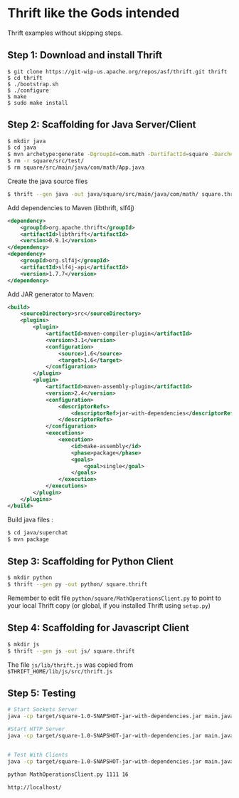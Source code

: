 Thrift like the Gods intended
==================

Thrift examples without skipping steps.

Step 1: Download and install Thrift
---

```
$ git clone https://git-wip-us.apache.org/repos/asf/thrift.git thrift
$ cd thrift
$ ./bootstrap.sh
$ ./configure
$ make
$ sudo make install
```

Step 2: Scaffolding for Java Server/Client
---

```bash
$ mkdir java
$ cd java
$ mvn archetype:generate -DgroupId=com.math -DartifactId=square -DarchetypeArtifactId=maven-archetype-quickstart -DinteractiveMode=false
$ rm -r square/src/test/
$ rm square/src/main/java/com/math/App.java
```
Create the java source files
```bash
$ thrift --gen java -out java/square/src/main/java/com/math/ square.thrift
```
Add dependencies to Maven (libthrift, slf4j) 
```xml
<dependency>
	<groupId>org.apache.thrift</groupId>
	<artifactId>libthrift</artifactId>
	<version>0.9.1</version>
</dependency>
<dependency>
	<groupId>org.slf4j</groupId>
	<artifactId>slf4j-api</artifactId>
	<version>1.7.7</version>
</dependency>
```
Add JAR generator to Maven:
```xml
<build>
	<sourceDirectory>src</sourceDirectory>
	<plugins>
		<plugin>
			<artifactId>maven-compiler-plugin</artifactId>
			<version>3.1</version>
			<configuration>
				<source>1.6</source>
				<target>1.6</target>
			</configuration>
		</plugin>
		<plugin>
			<artifactId>maven-assembly-plugin</artifactId>
			<version>2.4</version>
			<configuration>
				<descriptorRefs>
					<descriptorRef>jar-with-dependencies</descriptorRef>
				</descriptorRefs>
			</configuration>
			<executions>
				<execution>
					<id>make-assembly</id>
					<phase>package</phase>
					<goals>
						<goal>single</goal>
					</goals>
				</execution>
			</executions>
		</plugin>
	</plugins>
</build>
```

Build java files :
```bash
$ cd java/superchat
$ mvn package
```

Step 3: Scaffolding for Python Client
---

```bash
$ mkdir python
$ thrift --gen py -out python/ square.thrift
```

Remember to edit file `python/square/MathOperationsClient.py` to point to your local Thrift copy (or global, if you installed Thrift using `setup.py`)

Step 4: Scaffolding for Javascript Client
---

```bash
$ mkdir js
$ thrift --gen js -out js/ square.thrift
```

The file `js/lib/thrift.js` was copied from `$THRIFT_HOME/lib/js/src/thrift.js`

Step 5: Testing
---

```bash
# Start Sockets Server
java -cp target/square-1.0-SNAPSHOT-jar-with-dependencies.jar main.java.com.math.MathOperationsServer 1111

#Start HTTP Server
java -cp target/square-1.0-SNAPSHOT-jar-with-dependencies.jar main.java.com.math.Httpd 8088 . /thrift/mathoperations


# Test With Clients
java -cp target/square-1.0-SNAPSHOT-jar-with-dependencies.jar main.java.com.math.MathOperationsClient 1111 16

python MathOperationsClient.py 1111 16

http://localhost/
```




